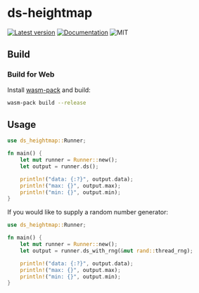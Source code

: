 # ds-heightmap

[![Latest version](https://img.shields.io/crates/v/ds-heightmap.svg)](https://crates.io/crates/ds-heightmap)
[![Documentation](https://docs.rs/ds-heightmap/badge.svg)](https://docs.rs/ds-heightmap)
![MIT](https://img.shields.io/badge/license-MIT-blue.svg)

## Build

### Build for Web

Install [wasm-pack](https://github.com/rustwasm/wasm-pack) and build:

```bash
wasm-pack build --release
```

## Usage

```rust
use ds_heightmap::Runner;

fn main() {
    let mut runner = Runner::new();
    let output = runner.ds();

    println!("data: {:?}", output.data);
    println!("max: {}", output.max);
    println!("min: {}", output.min);
}
```

If you would like to supply a random number generator:

```rust
use ds_heightmap::Runner;

fn main() {
    let mut runner = Runner::new();
    let output = runner.ds_with_rng(&mut rand::thread_rng);

    println!("data: {:?}", output.data);
    println!("max: {}", output.max);
    println!("min: {}", output.min);
}
```
